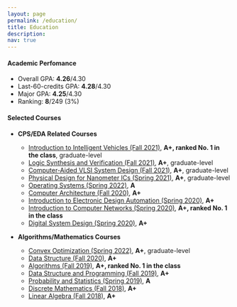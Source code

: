```yaml
---
layout: page
permalink: /education/
title: Education
description:
nav: true
---
```


#### Academic Perfomance
* Overall GPA: **4.26**/4.30
* Last-60-credits GPA: **4.28**/4.30
* Major GPA: **4.25**/4.30
* Ranking: **8**/249 (3%)

#### Selected Courses
* **CPS/EDA Related Courses**
    * [Introduction to Intelligent Vehicles (Fall 2021)](https://nol.ntu.edu.tw/nol/coursesearch/print_table.php?course_id=922%20U4490&class=&dpt_code=9220&ser_no=76804&semester=110-1&lang=CH), **A+, ranked No. 1 in the class**, graduate-level
    * [Logic Synthesis and Verification (Fall 2021)](https://nol.ntu.edu.tw/nol/coursesearch/print_table.php?course_id=943%20U0300&class=&dpt_code=9430&ser_no=81953&semester=110-1&lang=CH), **A+**, graduate-level
    * [Computer-Aided VLSI System Design (Fall 2021)](https://nol.ntu.edu.tw/nol/coursesearch/print_table.php?course_id=943%20U0240&class=&dpt_code=9450&ser_no=16603&semester=110-1&lang=CH), **A+**, graduate-level
    * [Physical Design for Nanometer ICs (Spring 2021)](https://nol.ntu.edu.tw/nol/coursesearch/print_table.php?course_id=943%20U0280&class=&dpt_code=9210&ser_no=19864&semester=109-2&lang=CH), **A+**, graduate-level
    * [Operating Systems (Spring 2022)](https://cool.ntu.edu.tw/courses/11767/assignments/syllabus), **A**
    * [Computer Architecture (Fall 2020)](https://nol.ntu.edu.tw/nol/coursesearch/print_table.php?course_id=901%2043200&class=&dpt_code=9010&ser_no=88478&semester=109-1&lang=CH), **A+**
    * [Introduction to Electronic Design Automation (Spring 2020)](https://ceiba.ntu.edu.tw/course/1293d7/index.htm), **A+**
    * [Introduction to Computer Networks (Spring 2020)](https://homepage.ntu.edu.tw/~pollyhuang/teach/intro-cn-spring-20/), **A+, ranked No. 1 in the class**
    * [Digital System Design (Spring 2020)](https://nol.ntu.edu.tw/nol/coursesearch/print_table.php?course_id=901%2043500&class=&dpt_code=9010&ser_no=63277&semester=108-2&lang=CH), **A+**

* **Algorithms/Mathematics Courses**
    * [Convex Optimization (Spring 2022)](https://nol.ntu.edu.tw/nol/coursesearch/print_table.php?course_id=922%20U4490&class=&dpt_code=9220&ser_no=76804&semester=110-1&lang=CH), **A+**, graduate-level
    * [Data Structure (Fall 2020)](http://ccf.ee.ntu.edu.tw/~yen/courses/ds20F.html), **A+**
    * [Algorithms (Fall 2019)](https://nol.ntu.edu.tw/nol/coursesearch/print_table.php?course_id=901%2039000&class=01&dpt_code=9010&ser_no=19610&semester=108-1&lang=CH), **A+, ranked No. 1 in the class**
    * [Data Structure and Programming (Fall 2019)](https://nol.ntu.edu.tw/nol/coursesearch/print_table.php?course_id=901%2031900&class=&dpt_code=9010&ser_no=46927&semester=108-1&lang=CH), **A+**
    * [Probability and Statistics (Spring 2019)](https://nol.ntu.edu.tw/nol/coursesearch/print_table.php?course_id=901%2021000&class=01&dpt_code=9010&ser_no=52185&semester=107-2&lang=CH), **A**
    * [Discrete Mathematics (Fall 2018)](https://nol.ntu.edu.tw/nol/coursesearch/print_table.php?course_id=901%2021100&class=03&dpt_code=9010&ser_no=10129&semester=106-2&lang=EN), **A+**
    * [Linear Algebra (Fall 2018)](https://nol.ntu.edu.tw/nol/coursesearch/print_table.php?course_id=901%2010030&class=02&dpt_code=9010&ser_no=41440&semester=107-1&lang=EN), **A+**
